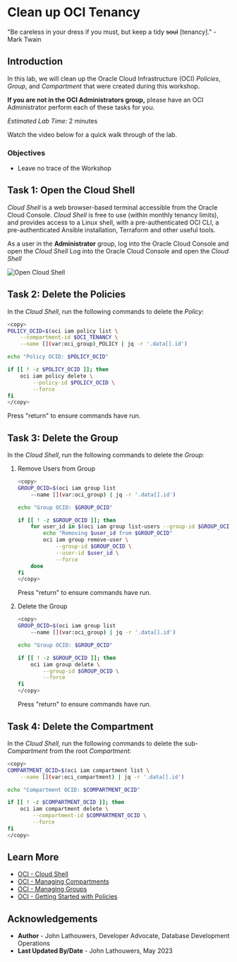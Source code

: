 # Clean up OCI Tenancy

"Be careless in your dress if you must, but keep a tidy ~~soul~~ [tenancy]."
\- Mark Twain

## Introduction

In this lab, we will clean up the Oracle Cloud Infrastructure (OCI) *Policies*, *Group*, and *Compartment* that were created during this workshop.

<if type="tenancy">**If you are not in the OCI Administrators group,** please have an OCI Administrator perform each of these tasks for you.</fi>

*Estimated Lab Time:* 2 minutes

Watch the video below for a quick walk through of the lab.
[](youtube:zNKxJjkq0Pw)

### Objectives

* Leave no trace of the Workshop

## Task 1: Open the Cloud Shell

*Cloud Shell* is a web browser-based terminal accessible from the Oracle Cloud Console. *Cloud Shell* is free to use (within monthly tenancy limits), and provides access to a Linux shell, with a pre-authenticated OCI CLI, a pre-authenticated Ansible installation, Terraform and other useful tools.

<if type="tenancy">As a user in the **Administrator** group, log into the Oracle Cloud Console and open the *Cloud Shell*</fi>
<if type="free-tier">Log into the Oracle Cloud Console and open the *Cloud Shell*</fi>

![Open Cloud Shell](https://oracle-livelabs.github.io/common/images/console/cloud-shell.png "Open Cloud Shell")

## Task 2: Delete the Policies

In the *Cloud Shell*, run the following commands to delete the *Policy*:

```bash
<copy>
POLICY_OCID=$(oci iam policy list \
    --compartment-id $OCI_TENANCY \
    --name [](var:oci_group)_POLICY | jq -r '.data[].id')

echo "Policy OCID: $POLICY_OCID"

if [[ ! -z $POLICY_OCID ]]; then
    oci iam policy delete \
        --policy-id $POLICY_OCID \
        --force
fi
</copy>
```

Press "return" to ensure commands have run.

## Task 3: Delete the Group

In the *Cloud Shell*, run the following commands to delete the *Group*:

1. Remove Users from Group

    ```bash
    <copy>
    GROUP_OCID=$(oci iam group list 
        --name [](var:oci_group) | jq -r '.data[].id')

    echo "Group OCID: $GROUP_OCID"

    if [[ ! -z $GROUP_OCID ]]; then
        for user_id in $(oci iam group list-users --group-id $GROUP_OCID | jq -r '.data[].id'); do
            echo "Removing $user_id from $GROUP_OCID"
            oci iam group remove-user \
                --group-id $GROUP_OCID \
                --user-id $user_id \
                --force
        done
    fi
    </copy>
    ```

    Press "return" to ensure commands have run.

2. Delete the Group

    ```bash
    <copy>
    GROUP_OCID=$(oci iam group list 
        --name [](var:oci_group) | jq -r '.data[].id')

    echo "Group OCID: $GROUP_OCID"

    if [[ ! -z $GROUP_OCID ]]; then
        oci iam group delete \
            --group-id $GROUP_OCID \
            --force
    fi
    </copy>
    ```

    Press "return" to ensure commands have run.

## Task 4: Delete the Compartment

In the *Cloud Shell*, run the following commands to delete the sub-*Compartment* from the root *Compartment*:

```bash
<copy>
COMPARTMENT_OCID=$(oci iam compartment list \
    --name [](var:oci_compartment) | jq -r '.data[].id')

echo "Compartment OCID: $COMPARTMENT_OCID"

if [[ ! -z $COMPARTMENT_OCID ]]; then
    oci iam compartment delete \
        --compartment-id $COMPARTMENT_OCID \
        --force
fi
</copy>
```

## Learn More

* [OCI - Cloud Shell](https://docs.oracle.com/en-us/iaas/Content/API/Concepts/cloudshellintro.htm "OCI - Cloud Shell")
* [OCI - Managing Compartments](https://docs.oracle.com/en-us/iaas/Content/Identity/Tasks/managingcompartments.htm "OCI - Managing Compartments")
* [OCI - Managing Groups](https://docs.oracle.com/en-us/iaas/Content/Identity/Tasks/managinggroups.htm "OCI - Managing Groups")
* [OCI - Getting Started with Policies](https://docs.oracle.com/en-us/iaas/Content/Identity/Concepts/policygetstarted.htm "OCI - Getting Started with Policies")

## Acknowledgements

* **Author** - John Lathouwers, Developer Advocate, Database Development Operations
* **Last Updated By/Date** - John Lathouwers, May 2023
